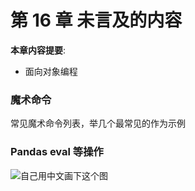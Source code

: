 # 第 16 章 未言及的内容

**本章内容提要**:

- 面向对象编程

### 魔术命令

常见魔术命令列表，举几个最常见的作为示例

### Pandas eval 等操作

![自己用中文画下这个图](https://d33wubrfki0l68.cloudfront.net/571b056757d68e6df81a3e3853f54d3c76ad6efc/32d37/diagrams/data-science.png)

